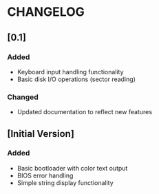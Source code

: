 # CHANGELOG

## [0.1]

### Added

- Keyboard input handling functionality
- Basic disk I/O operations (sector reading)

### Changed

- Updated documentation to reflect new features

## [Initial Version]

### Added

- Basic bootloader with color text output
- BIOS error handling
- Simple string display functionality
